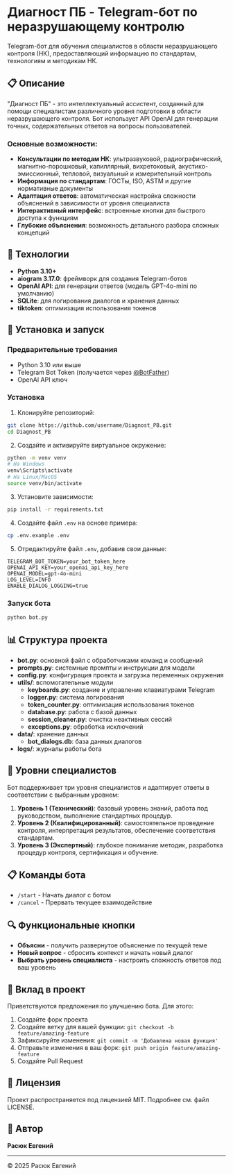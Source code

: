 # Диагност ПБ - Telegram-бот по неразрушающему контролю

Telegram-бот для обучения специалистов в области неразрушающего контроля (НК), предоставляющий информацию по стандартам, технологиям и методикам НК.

## 📋 Описание

"Диагност ПБ" - это интеллектуальный ассистент, созданный для помощи специалистам различного уровня подготовки в области неразрушающего контроля. Бот использует API OpenAI для генерации точных, содержательных ответов на вопросы пользователей.

### Основные возможности:

- **Консультации по методам НК**: ультразвуковой, радиографический, магнитно-порошковый, капиллярный, вихретоковый, акустико-эмиссионный, тепловой, визуальный и измерительный контроль
- **Информация по стандартам**: ГОСТы, ISO, ASTM и другие нормативные документы
- **Адаптация ответов**: автоматическая настройка сложности объяснений в зависимости от уровня специалиста
- **Интерактивный интерфейс**: встроенные кнопки для быстрого доступа к функциям
- **Глубокие объяснения**: возможность детального разбора сложных концепций

## 🚀 Технологии

- **Python 3.10+**
- **aiogram 3.17.0**: фреймворк для создания Telegram-ботов
- **OpenAI API**: для генерации ответов (модель GPT-4o-mini по умолчанию)
- **SQLite**: для логирования диалогов и хранения данных
- **tiktoken**: оптимизация использования токенов

## 🔧 Установка и запуск

### Предварительные требования

- Python 3.10 или выше
- Telegram Bot Token (получается через [@BotFather](https://t.me/BotFather))
- OpenAI API ключ

### Установка

1. Клонируйте репозиторий:

```bash
git clone https://github.com/username/Diagnost_PB.git
cd Diagnost_PB
```

2. Создайте и активируйте виртуальное окружение:

```bash
python -m venv venv
# На Windows
venv\Scripts\activate
# На Linux/MacOS
source venv/bin/activate
```

3. Установите зависимости:

```bash
pip install -r requirements.txt
```

4. Создайте файл `.env` на основе примера:

```bash
cp .env.example .env
```

5. Отредактируйте файл `.env`, добавив свои данные:

```
TELEGRAM_BOT_TOKEN=your_bot_token_here
OPENAI_API_KEY=your_openai_api_key_here
OPENAI_MODEL=gpt-4o-mini
LOG_LEVEL=INFO
ENABLE_DIALOG_LOGGING=true
```

### Запуск бота

```bash
python bot.py
```

## 📊 Структура проекта

- **bot.py**: основной файл с обработчиками команд и сообщений
- **prompts.py**: системные промпты и инструкции для модели
- **config.py**: конфигурация проекта и загрузка переменных окружения
- **utils/**: вспомогательные модули
  - **keyboards.py**: создание и управление клавиатурами Telegram
  - **logger.py**: система логирования
  - **token_counter.py**: оптимизация использования токенов
  - **database.py**: работа с базой данных
  - **session_cleaner.py**: очистка неактивных сессий
  - **exceptions.py**: обработка исключений
- **data/**: хранение данных
  - **bot_dialogs.db**: база данных диалогов
- **logs/**: журналы работы бота

## 📝 Уровни специалистов

Бот поддерживает три уровня специалистов и адаптирует ответы в соответствии с выбранным уровнем:

1. **Уровень 1 (Технический)**: базовый уровень знаний, работа под руководством, выполнение стандартных процедур.
2. **Уровень 2 (Квалифицированный)**: самостоятельное проведение контроля, интерпретация результатов, обеспечение соответствия стандартам.
3. **Уровень 3 (Экспертный)**: глубокое понимание методик, разработка процедур контроля, сертификация и обучение.

## 📋 Команды бота

- `/start` - Начать диалог с ботом
- `/cancel` - Прервать текущее взаимодействие

## 🔍 Функциональные кнопки

- **Объясни** - получить развернутое объяснение по текущей теме
- **Новый вопрос** - сбросить контекст и начать новый диалог
- **Выбрать уровень специалиста** - настроить сложность ответов под ваш уровень

## 🤝 Вклад в проект

Приветствуются предложения по улучшению бота. Для этого:

1. Создайте форк проекта
2. Создайте ветку для вашей функции: `git checkout -b feature/amazing-feature`
3. Зафиксируйте изменения: `git commit -m 'Добавлена новая функция'`
4. Отправьте изменения в ваш форк: `git push origin feature/amazing-feature`
5. Создайте Pull Request

## 📜 Лицензия

Проект распространяется под лицензией MIT. Подробнее см. файл LICENSE.

## 👤 Автор

**Расюк Евгений**

---

© 2025 Расюк Евгений
